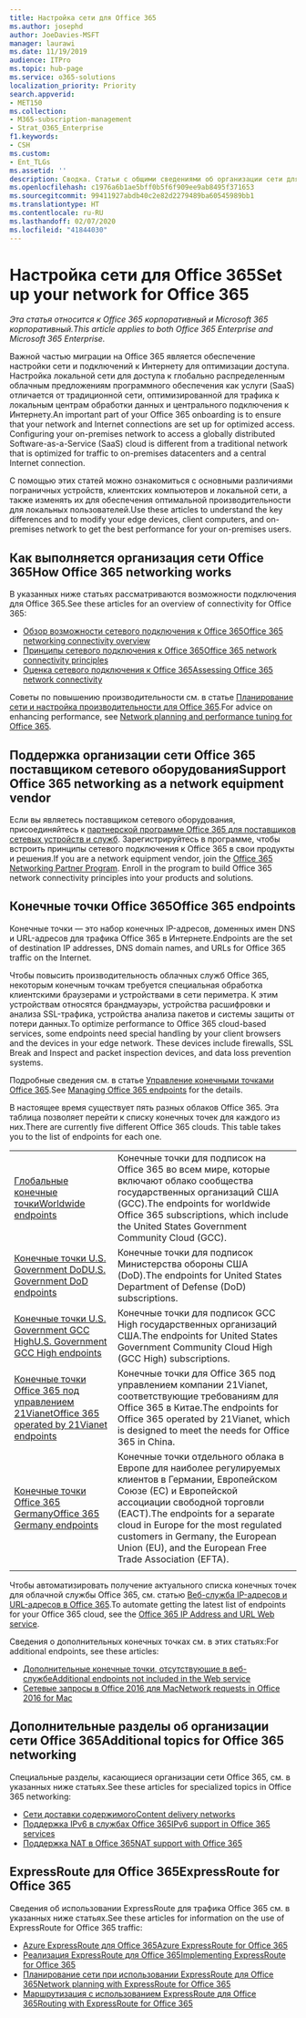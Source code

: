 ```yaml
---
title: Настройка сети для Office 365
ms.author: josephd
author: JoeDavies-MSFT
manager: laurawi
ms.date: 11/19/2019
audience: ITPro
ms.topic: hub-page
ms.service: o365-solutions
localization_priority: Priority
search.appverid:
- MET150
ms.collection:
- M365-subscription-management
- Strat_O365_Enterprise
f1.keywords:
- CSH
ms.custom:
- Ent_TLGs
ms.assetid: ''
description: Сводка. Статьи с общими сведениями об организации сети для Office 365.
ms.openlocfilehash: c1976a6b1ae5bff0b5f6f909ee9ab8495f371653
ms.sourcegitcommit: 99411927abdb40c2e82d2279489ba60545989bb1
ms.translationtype: HT
ms.contentlocale: ru-RU
ms.lasthandoff: 02/07/2020
ms.locfileid: "41844030"
---
```

# <a name="set-up-your-network-for-office-365"></a><span data-ttu-id="7a0cd-103">Настройка сети для Office 365</span><span class="sxs-lookup"><span data-stu-id="7a0cd-103">Set up your network for Office 365</span></span>

<span data-ttu-id="7a0cd-104">*Эта статья относится к Office 365 корпоративный и Microsoft 365 корпоративный.*</span><span class="sxs-lookup"><span data-stu-id="7a0cd-104">*This article applies to both Office 365 Enterprise and Microsoft 365 Enterprise.*</span></span>

<span data-ttu-id="7a0cd-p101">Важной частью миграции на Office 365 является обеспечение настройки сети и подключений к Интернету для оптимизации доступа. Настройка локальной сети для доступа к глобально распределенным облачным предложениям программного обеспечения как услуги (SaaS) отличается от традиционной сети, оптимизированной для трафика к локальным центрам обработки данных и центрального подключения к Интернету.</span><span class="sxs-lookup"><span data-stu-id="7a0cd-p101">An important part of your Office 365 onboarding is to ensure that your network and Internet connections are set up for optimized access. Configuring your on-premises network to access a globally distributed Software-as-a-Service (SaaS) cloud is different from a traditional network that is optimized for traffic to on-premises datacenters and a central Internet connection.</span></span> 

<span data-ttu-id="7a0cd-107">С помощью этих статей можно ознакомиться с основными различиями пограничных устройств, клиентских компьютеров и локальной сети, а также изменять их для обеспечения оптимальной производительности для локальных пользователей.</span><span class="sxs-lookup"><span data-stu-id="7a0cd-107">Use these articles to understand the key differences and to modify your edge devices, client computers, and on-premises network to get the best performance for your on-premises users.</span></span>

## <a name="how-office-365-networking-works"></a><span data-ttu-id="7a0cd-108">Как выполняется организация сети Office 365</span><span class="sxs-lookup"><span data-stu-id="7a0cd-108">How Office 365 networking works</span></span>

<span data-ttu-id="7a0cd-109">В указанных ниже статьях рассматриваются возможности подключения для Office 365.</span><span class="sxs-lookup"><span data-stu-id="7a0cd-109">See these articles for an overview of connectivity for Office 365:</span></span>

- [<span data-ttu-id="7a0cd-110">Обзор возможности сетевого подключения к Office 365</span><span class="sxs-lookup"><span data-stu-id="7a0cd-110">Office 365 networking connectivity overview</span></span>](office-365-networking-overview.md)
- [<span data-ttu-id="7a0cd-111">Принципы сетевого подключения к Office 365</span><span class="sxs-lookup"><span data-stu-id="7a0cd-111">Office 365 network connectivity principles</span></span>](office-365-network-connectivity-principles.md)
- [<span data-ttu-id="7a0cd-112">Оценка сетевого подключения к Office 365</span><span class="sxs-lookup"><span data-stu-id="7a0cd-112">Assessing Office 365 network connectivity</span></span>](assessing-network-connectivity.md)

<span data-ttu-id="7a0cd-113">Советы по повышению производительности см. в статье [Планирование сети и настройка производительности для Office 365](network-planning-and-performance.md).</span><span class="sxs-lookup"><span data-stu-id="7a0cd-113">For advice on enhancing performance, see [Network planning and performance tuning for Office 365](network-planning-and-performance.md).</span></span>

## <a name="support-office-365-networking-as-a-network-equipment-vendor"></a><span data-ttu-id="7a0cd-114">Поддержка организации сети Office 365 поставщиком сетевого оборудования</span><span class="sxs-lookup"><span data-stu-id="7a0cd-114">Support Office 365 networking as a network equipment vendor</span></span>

<span data-ttu-id="7a0cd-p102">Если вы являетесь поставщиком сетевого оборудования, присоединяйтесь к [партнерской программе Office 365 для поставщиков сетевых устройств и служб](office-365-networking-partner-program.md). Зарегистрируйтесь в программе, чтобы встроить принципы сетевого подключения к Office 365 в свои продукты и решения.</span><span class="sxs-lookup"><span data-stu-id="7a0cd-p102">If you are a network equipment vendor, join the [Office 365 Networking Partner Program](office-365-networking-partner-program.md). Enroll in the program to build Office 365 network connectivity principles into your products and solutions.</span></span> 

## <a name="office-365-endpoints"></a><span data-ttu-id="7a0cd-117">Конечные точки Office 365</span><span class="sxs-lookup"><span data-stu-id="7a0cd-117">Office 365 endpoints</span></span>

<span data-ttu-id="7a0cd-118">Конечные точки — это набор конечных IP-адресов, доменных имен DNS и URL-адресов для трафика Office 365 в Интернете.</span><span class="sxs-lookup"><span data-stu-id="7a0cd-118">Endpoints are the set of destination IP addresses, DNS domain names, and URLs for Office 365 traffic on the Internet.</span></span> 

<span data-ttu-id="7a0cd-p103">Чтобы повысить производительность облачных служб Office 365, некоторым конечным точкам требуется специальная обработка клиентскими браузерами и устройствами в сети периметра. К этим устройствам относятся брандмауэры, устройства расшифровки и анализа SSL-трафика, устройства анализа пакетов и системы защиты от потери данных.</span><span class="sxs-lookup"><span data-stu-id="7a0cd-p103">To optimize performance to Office 365 cloud-based services, some endpoints need special handling by your client browsers and the devices in your edge network. These devices include firewalls, SSL Break and Inspect and packet inspection devices, and data loss prevention systems.</span></span>

<span data-ttu-id="7a0cd-121">Подробные сведения см. в статье [Управление конечными точками Office 365](managing-office-365-endpoints.md).</span><span class="sxs-lookup"><span data-stu-id="7a0cd-121">See [Managing Office 365 endpoints](managing-office-365-endpoints.md) for the details.</span></span>

<span data-ttu-id="7a0cd-p104">В настоящее время существует пять разных облаков Office 365. Эта таблица позволяет перейти к списку конечных точек для каждого из них.</span><span class="sxs-lookup"><span data-stu-id="7a0cd-p104">There are currently five different Office 365 clouds. This table takes you to the list of endpoints for each one.</span></span>

|||
|:-------|:-----|
| [<span data-ttu-id="7a0cd-124">Глобальные конечные точки</span><span class="sxs-lookup"><span data-stu-id="7a0cd-124">Worldwide endpoints</span></span>](urls-and-ip-address-ranges.md) | <span data-ttu-id="7a0cd-125">Конечные точки для подписок на Office 365 во всем мире, которые включают облако сообщества государственных организаций США (GCC).</span><span class="sxs-lookup"><span data-stu-id="7a0cd-125">The endpoints for worldwide Office 365 subscriptions, which include the United States Government Community Cloud (GCC).</span></span> |
| [<span data-ttu-id="7a0cd-126">Конечные точки U.S. Government DoD</span><span class="sxs-lookup"><span data-stu-id="7a0cd-126">U.S. Government DoD endpoints</span></span>](office-365-u-s-government-dod-endpoints.md) | <span data-ttu-id="7a0cd-127">Конечные точки для подписок Министерства обороны США (DoD).</span><span class="sxs-lookup"><span data-stu-id="7a0cd-127">The endpoints for United States Department of Defense (DoD) subscriptions.</span></span> |
| [<span data-ttu-id="7a0cd-128">Конечные точки U.S. Government GCC High</span><span class="sxs-lookup"><span data-stu-id="7a0cd-128">U.S. Government GCC High endpoints</span></span>](office-365-u-s-government-gcc-high-endpoints.md) | <span data-ttu-id="7a0cd-129">Конечные точки для подписок GCC High государственных организаций США.</span><span class="sxs-lookup"><span data-stu-id="7a0cd-129">The endpoints for United States Government Community Cloud High (GCC High) subscriptions.</span></span> |
| [<span data-ttu-id="7a0cd-130">Конечные точки Office 365 под управлением 21Vianet</span><span class="sxs-lookup"><span data-stu-id="7a0cd-130">Office 365 operated by 21Vianet endpoints</span></span>](urls-and-ip-address-ranges-21vianet.md) | <span data-ttu-id="7a0cd-131">Конечные точки для Office 365 под управлением компании 21Vianet, соответствующие требованиям для Office 365 в Китае.</span><span class="sxs-lookup"><span data-stu-id="7a0cd-131">The endpoints for Office 365 operated by 21Vianet, which is designed to meet the needs for Office 365 in China.</span></span> |
| [<span data-ttu-id="7a0cd-132">Конечные точки Office 365 Germany</span><span class="sxs-lookup"><span data-stu-id="7a0cd-132">Office 365 Germany endpoints</span></span>](office-365-germany-endpoints.md) | <span data-ttu-id="7a0cd-133">Конечные точки отдельного облака в Европе для наиболее регулируемых клиентов в Германии, Европейском Союзе (ЕС) и Европейской ассоциации свободной торговли (ЕАСТ).</span><span class="sxs-lookup"><span data-stu-id="7a0cd-133">The endpoints for a separate cloud in Europe for the most regulated customers in Germany, the European Union (EU), and the European Free Trade Association (EFTA).</span></span> |
|||

<span data-ttu-id="7a0cd-134">Чтобы автоматизировать получение актуального списка конечных точек для облачной службы Office 365, см. статью [Веб-служба IP-адресов и URL-адресов в Office 365](office-365-ip-web-service.md).</span><span class="sxs-lookup"><span data-stu-id="7a0cd-134">To automate getting the latest list of endpoints for your Office 365 cloud, see the [Office 365 IP Address and URL Web service](office-365-ip-web-service.md).</span></span>

<span data-ttu-id="7a0cd-135">Сведения о дополнительных конечных точках см. в этих статьях:</span><span class="sxs-lookup"><span data-stu-id="7a0cd-135">For additional endpoints, see these articles:</span></span>

- [<span data-ttu-id="7a0cd-136">Дополнительные конечные точки, отсутствующие в веб-службе</span><span class="sxs-lookup"><span data-stu-id="7a0cd-136">Additional endpoints not included in the Web service</span></span>](additional-office365-ip-addresses-and-urls.md)
- [<span data-ttu-id="7a0cd-137">Сетевые запросы в Office 2016 для Mac</span><span class="sxs-lookup"><span data-stu-id="7a0cd-137">Network requests in Office 2016 for Mac</span></span>](network-requests-in-office-2016-for-mac.md)


## <a name="additional-topics-for-office-365-networking"></a><span data-ttu-id="7a0cd-138">Дополнительные разделы об организации сети Office 365</span><span class="sxs-lookup"><span data-stu-id="7a0cd-138">Additional topics for Office 365 networking</span></span>

<span data-ttu-id="7a0cd-139">Специальные разделы, касающиеся организации сети Office 365, см. в указанных ниже статьях.</span><span class="sxs-lookup"><span data-stu-id="7a0cd-139">See these articles for specialized topics in Office 365 networking:</span></span>

- [<span data-ttu-id="7a0cd-140">Сети доставки содержимого</span><span class="sxs-lookup"><span data-stu-id="7a0cd-140">Content delivery networks</span></span>](content-delivery-networks.md)
- [<span data-ttu-id="7a0cd-141">Поддержка IPv6 в службах Office 365</span><span class="sxs-lookup"><span data-stu-id="7a0cd-141">IPv6 support in Office 365 services</span></span>](ipv6-support.md)
- [<span data-ttu-id="7a0cd-142">Поддержка NAT в Office 365</span><span class="sxs-lookup"><span data-stu-id="7a0cd-142">NAT support with Office 365</span></span>](nat-support-with-office-365.md)

## <a name="expressroute-for-office-365"></a><span data-ttu-id="7a0cd-143">ExpressRoute для Office 365</span><span class="sxs-lookup"><span data-stu-id="7a0cd-143">ExpressRoute for Office 365</span></span>

<span data-ttu-id="7a0cd-144">Сведения об использовании ExpressRoute для трафика Office 365 см. в указанных ниже статьях.</span><span class="sxs-lookup"><span data-stu-id="7a0cd-144">See these articles for information on the use of ExpressRoute for Office 365 traffic:</span></span>

- [<span data-ttu-id="7a0cd-145">Azure ExpressRoute для Office 365</span><span class="sxs-lookup"><span data-stu-id="7a0cd-145">Azure ExpressRoute for Office 365</span></span>](azure-expressroute.md)
- [<span data-ttu-id="7a0cd-146">Реализация ExpressRoute для Office 365</span><span class="sxs-lookup"><span data-stu-id="7a0cd-146">Implementing ExpressRoute for Office 365</span></span>](implementing-expressroute.md)
- [<span data-ttu-id="7a0cd-147">Планирование сети при использовании ExpressRoute для Office 365</span><span class="sxs-lookup"><span data-stu-id="7a0cd-147">Network planning with ExpressRoute for Office 365</span></span>](network-planning-with-expressroute.md)
- [<span data-ttu-id="7a0cd-148">Маршрутизация с использованием ExpressRoute для Office 365</span><span class="sxs-lookup"><span data-stu-id="7a0cd-148">Routing with ExpressRoute for Office 365</span></span>](routing-with-expressroute.md)
